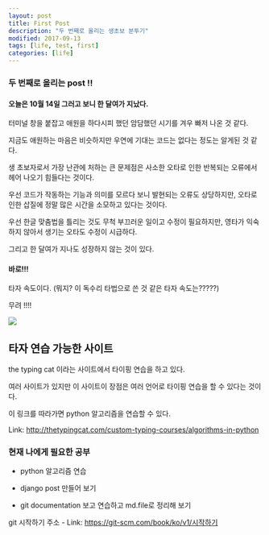 ```yaml
---
layout: post
title: First Post
description: "두 번째로 올리는 생초보 분투기"
modified: 2017-09-13
tags: [life, test, first]
categories: [life]
---
```



### 두 번째로 올리는 post !! 

#### 오늘은 10월 14일 그러고 보니 한 달여가 지났다.
 
터미널 창을 붙잡고 애원을 하다시피 했던 암담했던 시기를 겨우 빠저 나온 것 같다. 

지금도 애원하는 마음은 비슷하지만 우연에 기대는 코드는 없다는 정도는 알게된 것 같다. 

생 초보자로서 가장 난관에 처하는 큰 문제점은 사소한 오타로 인한 반복되는 오류에서 헤어 나오기 힘들다는 것이다. 

우선 코드가 작동하는 기능과 의미를 모르다 보니 발현되는 오류도 상당하지만, 오타로 인한 삽질에 정말 많은 시간을 소모하고 있다는 것이다.

우선 한글 맞춤법을 틀리는 것도 무척 부끄러운 일이고 수정이 필요하지만, 영타가 익숙하지 않아서 생기는 오타도 수정이 시급하다.



그리고 한 달여가 지나도 성장하지 않는 것이 있다. 



#### 바로!!! 

타자 속도이다. (뭐지? 이 독수리 타법으로 쓴 것 같은 타자 속도는?????) 

무려 !!!!

![](../images/typing_site.png)


## 타자 연습 가능한 사이트 

the typing cat 이라는 사이트에서 타이핑 연습을 하고 있다. 

여러 사이트가 있지만 이 사이트이 장점은 여러 언어로 타이핑 연습을 할 수 있다는 것이다. 

이 링크를 따라가면 python 알고리즘을 연습할 수 있다. 

Link: <http://thetypingcat.com/custom-typing-courses/algorithms-in-python>


### 현재 나에게 필요한 공부 

- python 알고리즘 연습

- django post 만들어 보기 

- git documentation 보고 연습하고 md.file로 정리해 보기 

git 시작하기 주소 - Link: <https://git-scm.com/book/ko/v1/시작하기>






